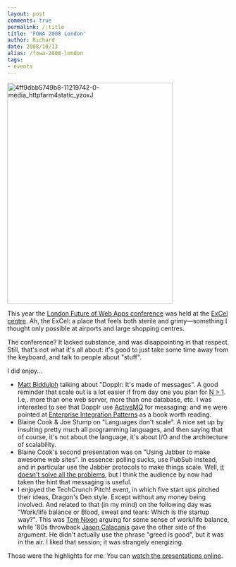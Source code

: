 ```yaml
---
layout: post
comments: true
permalink: /:title
title: 'FOWA 2008 London'
author: Richard
date: 2008/10/13
alias: /fowa-2008-london
tags:
- events
---
```


<a href="https://www.flickr.com/photos/d6y/15554228354" title="4ff9dbb5749b8-11219742-0-media_httpfarm4static_yzoxJ by Richard Dallaway, on Flickr"><img src="https://farm9.staticflickr.com/8624/15554228354_d3824428df_o.jpg" width="375" height="500" alt="4ff9dbb5749b8-11219742-0-media_httpfarm4static_yzoxJ"></a>

This year the [London Future of Web Apps conference][] was held at the
[ExCel centre][]. Ah, the ExCel: a place that feels both sterile and
grimy—something I thought only possible at airports and large shopping
centres.

The conference? It lacked substance, and was disappointing in that
respect. Still, that's not what it's all about: it's good to just take
some time away from the keyboard, and talk to people about "stuff".

I did enjoy...

-   [Matt Biddulph][] talking about "Dopplr: It's made of messages". A
good reminder that scale out is a lot easier if from day one you
plan for [N \> 1][]. I.e,. more than one web server, more than one
database, etc. I was interested to see that Dopplr use [ActiveMQ][]
for messaging; and we were pointed at [Enterprise Integration
Patterns][] as a book worth reading.
-   Blaine Cook & Joe Stump on "Languages don't scale". A nice set up by
insulting pretty much all programming languages, and then saying
that of course, it's not about the language, it's about I/O and the
architecture of scalability.
-   Blaine Cook's second presentation was on "Using Jabber to make
awesome web sites". In essence: polling sucks, use PubSub instead,
and in particular use the Jabber protocols to make things scale.
Well, [it doesn't solve all the problems][], but I think the
audience by now had taken the hint that messaging is useful.
-   I enjoyed the TechCrunch Pitch! event, in which five start ups
pitched their ideas, Dragon's Den style. Except without any money
being involved. And related to that (in my mind) on the following
day was "Work/life balance or Blood, sweat and tears: Which is the
startup way?". This was [Tom Nixon][] arguing for some sense of
work/life balance, while '80s throwback [Jason Calacanis][] gave the
other side of the argument. He didn't actually use the phrase "greed
is good", but it was in the air. I liked that session; it was
strangely energizing.


Those were the highlights for me. You can [watch the presentations online][].


  [London Future of Web Apps conference]: http://london2008.futureofwebapps.com/schedule
  [ExCel centre]: http://www.excel-london.co.uk/
  [Matt Biddulph]: http://hackdiary.com/
  [N \> 1]: http://bitworking.org/news/218/N-1
  [ActiveMQ]: http://activemq.apache.org/
  [Enterprise Integration Patterns]: http://www.eaipatterns.com/index.html
  [it doesn't solve all the problems]: http://roy.gbiv.com/untangled/2008/economies-of-scale
  [Tom Nixon]: http://www.tomnixon.co.uk/
  [Jason Calacanis]: http://calacanis.com/
  [watch the presentations online]: http://events.carsonified.com/fowa/2008/london/content
